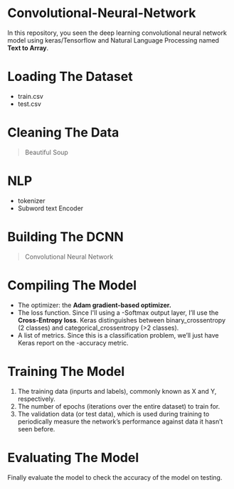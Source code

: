 # Convolutional-Neural-Network
In this repository, you seen the deep learning convolutional neural network model using keras/Tensorflow and Natural Language Processing named **Text to Array**.
# Loading The Dataset
  * train.csv
  * test.csv
# Cleaning The Data
  > Beautiful Soup
# NLP
  * tokenizer
  * Subword text Encoder
# Building The DCNN
  > Convolutional Neural Network
# Compiling The Model
* The optimizer: the **Adam gradient-based optimizer.**
* The loss function. Since I'll using a -Softmax output layer, I’ll use the **Cross-Entropy loss**. Keras distinguishes between binary_crossentropy (2 classes) and categorical_crossentropy (>2 classes).
* A list of metrics. Since this is a classification problem, we’ll just have Keras report on the -accuracy metric.
# Training The Model
1. The training data (inpurts and labels), commonly known as X and Y, respectively.
2. The number of epochs (iterations over the entire dataset) to train for.
3. The validation data (or test data), which is used during training to periodically measure the network’s performance against data it hasn’t seen before.
# Evaluating The Model
Finally evaluate the model to check the accuracy of the model on testing.
